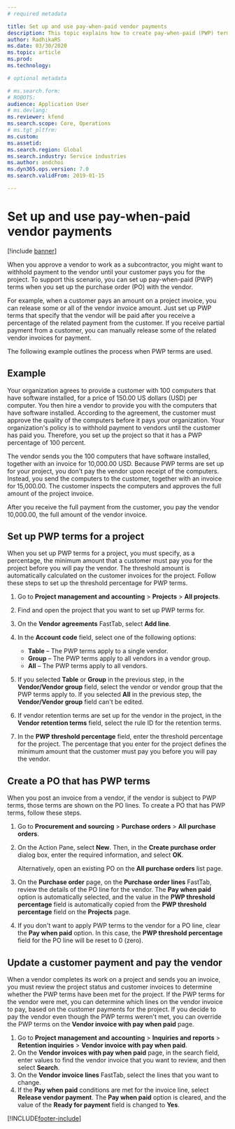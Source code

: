```yaml
---
# required metadata

title: Set up and use pay-when-paid vendor payments
description: This topic explains how to create pay-when-paid (PWP) terms so that you can release partial vendor payments, based on customer payments. 
author: RadhikaRS
ms.date: 03/30/2020
ms.topic: article
ms.prod: 
ms.technology: 

# optional metadata

# ms.search.form: 
# ROBOTS: 
audience: Application User
# ms.devlang: 
ms.reviewer: kfend
ms.search.scope: Core, Operations
# ms.tgt_pltfrm: 
ms.custom: 
ms.assetid: 
ms.search.region: Global
ms.search.industry: Service industries
ms.author: andchoi
ms.dyn365.ops.version: 7.0
ms.search.validFrom: 2019-01-15

---
```


# Set up and use pay-when-paid vendor payments

[!include [banner](../includes/banner.md)]

When you approve a vendor to work as a subcontractor, you might want to withhold payment to the vendor until your customer pays you for the project. To support this scenario, you can set up pay-when-paid (PWP) terms when you set up the purchase order (PO) with the vendor.

For example, when a customer pays an amount on a project invoice, you can release some or all of the vendor invoice amount. Just set up PWP terms that specify that the vendor will be paid after you receive a percentage of the related payment from the customer. If you receive partial payment from a customer, you can manually release some of the related vendor invoices for payment.

The following example outlines the process when PWP terms are used.

## Example

Your organization agrees to provide a customer with 100 computers that have software installed, for a price of 150.00 US dollars (USD) per computer. You then hire a vendor to provide you with the computers that have software installed. According to the agreement, the customer must approve the quality of the computers before it pays your organization. Your organization's policy is to withhold payment to vendors until the customer has paid you. Therefore, you set up the project so that it has a PWP percentage of 100 percent.

The vendor sends you the 100 computers that have software installed, together with an invoice for 10,000.00 USD. Because PWP terms are set up for your project, you don't pay the vendor upon receipt of the computers. Instead, you send the computers to the customer, together with an invoice for 15,000.00. The customer inspects the computers and approves the full amount of the project invoice.

After you receive the full payment from the customer, you pay the vendor 10,000.00, the full amount of the vendor invoice.

## Set up PWP terms for a project

When you set up PWP terms for a project, you must specify, as a percentage, the minimum amount that a customer must pay you for the project before you will pay the vendor. The threshold amount is automatically calculated on the customer invoices for the project. Follow these steps to set up the threshold percentage for PWP terms.

1. Go to **Project management and accounting** \> **Projects** \> **All projects**.
2. Find and open the project that you want to set up PWP terms for.
3. On the **Vendor agreements** FastTab, select **Add line**.
3. In the **Account code** field, select one of the following options:

    - **Table** – The PWP terms apply to a single vendor.
    - **Group** – The PWP terms apply to all vendors in a vendor group.
    - **All** – The PWP terms apply to all vendors.

4. If you selected **Table** or **Group** in the previous step, in the **Vendor/Vendor group** field, select the vendor or vendor group that the PWP terms apply to. If you selected **All** in the previous step, the **Vendor/Vendor group** field can't be edited.
5. If vendor retention terms are set up for the vendor in the project, in the **Vendor retention terms** field, select the rule ID for the retention terms.
6. In the **PWP threshold percentage** field, enter the threshold percentage for the project. The percentage that you enter for the project defines the minimum amount that the customer must pay you before you will pay the vendor.

## Create a PO that has PWP terms

When you post an invoice from a vendor, if the vendor is subject to PWP terms, those terms are shown on the PO lines. To create a PO that has PWP terms, follow these steps.

1. Go to **Procurement and sourcing** \> **Purchase orders** \> **All purchase orders**.
2. On the Action Pane, select **New**. Then, in the **Create purchase order** dialog box, enter the required information, and select **OK**.

    Alternatively, open an existing PO on the **All purchase orders** list page.

4. On the **Purchase order** page, on the **Purchase order lines** FastTab, review the details of the PO line for the vendor. The **Pay when paid** option is automatically selected, and the value in the **PWP threshold percentage** field is automatically copied from the **PWP threshold percentage** field on the **Projects** page.
6. If you don't want to apply PWP terms to the vendor for a PO line, clear the **Pay when paid** option. In this case, the **PWP threshold percentage** field for the PO line will be reset to 0 (zero).

## Update a customer payment and pay the vendor

When a vendor completes its work on a project and sends you an invoice, you must review the project status and customer invoices to determine whether the PWP terms have been met for the project. If the PWP terms for the vendor were met, you can determine which lines on the vendor invoice to pay, based on the customer payments for the project. If you decide to pay the vendor even though the PWP terms weren't met, you can override the PWP terms on the **Vendor invoice with pay when paid** page.

1. Go to **Project management and accounting** \> **Inquiries and reports** \> **Retention inquiries** \> **Vendor invoice with pay when paid**.
2. On the **Vendor invoices with pay when paid** page, in the search field, enter values to find the vendor invoice that you want to review, and then select **Search**.
3. On the **Vendor invoice lines** FastTab, select the lines that you want to change.
4. If the **Pay when paid** conditions are met for the invoice line, select **Release vendor payment**. The **Pay when paid** option is cleared, and the value of the **Ready for payment** field is changed to **Yes**.


[!INCLUDE[footer-include](../includes/footer-banner.md)]